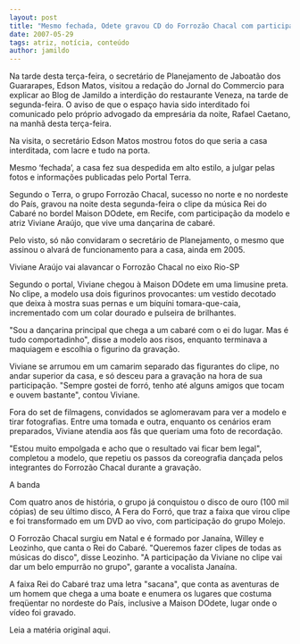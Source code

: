 ```yaml
---
layout: post
title: "Mesmo fechada, Odete gravou CD do Forrozão Chacal com participação da atriz Viviane Araújo"
date: 2007-05-29
tags: atriz, notícia, conteúdo
author: jamildo
---
```

Na tarde desta ter&ccedil;a-feira, o secret&aacute;rio de Planejamento de Jaboat&atilde;o dos Guararapes, Edson Matos, visitou a reda&ccedil;&atilde;o do Jornal do Commercio para explicar ao Blog de Jamildo a interdi&ccedil;&atilde;o do restaurante Veneza, na tarde de segunda-feira. O aviso de que o espa&ccedil;o havia sido interditado foi comunicado pelo pr&oacute;prio advogado da empres&aacute;ria da noite, Rafael Caetano, na manh&atilde; desta ter&ccedil;a-feira.

Na visita, o secret&aacute;rio Edson Matos mostrou fotos do que seria a casa interditada, com lacre e tudo na porta.

Mesmo &lsquo;fechada&rsquo;, a casa fez sua despedida em alto estilo, a julgar pelas fotos e informa&ccedil;&otilde;es publicadas pelo Portal Terra.

Segundo o Terra, o grupo Forroz&atilde;o Chacal, sucesso no norte e no nordeste do Pa&iacute;s, gravou na noite desta segunda-feira o clipe da m&uacute;sica Rei do Cabar&eacute; no bordel Maison DOdete, em Recife, com participa&ccedil;&atilde;o da modelo e atriz Viviane Ara&uacute;jo, que vive uma dan&ccedil;arina de cabar&eacute;.

Pelo visto, s&oacute; n&atilde;o convidaram o secret&aacute;rio de Planejamento, o mesmo que assinou o alvar&aacute; de funcionamento para a casa, ainda em 2005.

Viviane Ara&uacute;jo vai alavancar o Forroz&atilde;o Chacal no eixo Rio-SP

Segundo o portal, Viviane chegou &agrave; Maison DOdete em uma limusine preta. No clipe, a modelo usa dois figurinos provocantes: um vestido decotado que deixa &agrave; mostra suas pernas e um biqu&iacute;ni tomara-que-caia, incrementado com um colar dourado e pulseira de brilhantes.

"Sou a dan&ccedil;arina principal que chega a um cabar&eacute; com o  ei do lugar. Mas &eacute; tudo comportadinho", disse a modelo aos risos, enquanto terminava a maquiagem e escolhia o figurino da grava&ccedil;&atilde;o.

Viviane se arrumou em um camarim separado das figurantes do clipe, no andar superior da casa, e s&oacute; desceu para a grava&ccedil;&atilde;o na hora de sua participa&ccedil;&atilde;o. "Sempre gostei de forr&oacute;, tenho at&eacute; alguns amigos que tocam e ouvem bastante", contou Viviane.

Fora do set de filmagens, convidados se aglomeravam para ver a modelo e tirar fotografias. Entre uma tomada e outra, enquanto os cen&aacute;rios eram preparados, Viviane atendia aos f&atilde;s que queriam uma foto de recorda&ccedil;&atilde;o.

"Estou muito empolgada e acho que o resultado vai ficar bem legal", completou a modelo, que repetiu os passos da coreografia dan&ccedil;ada pelos integrantes do Forroz&atilde;o Chacal durante a grava&ccedil;&atilde;o.

A banda

Com quatro anos de hist&oacute;ria, o grupo j&aacute; conquistou o disco de ouro (100 mil c&oacute;pias) de seu &uacute;ltimo disco, A Fera do Forr&oacute;, que traz a faixa que virou clipe e foi transformado em um DVD ao vivo, com participa&ccedil;&atilde;o do grupo Molejo.

O Forroz&atilde;o Chacal surgiu em Natal e &eacute; formado por Jana&iacute;na, Willey e Leozinho, que canta o Rei do Cabar&eacute;. "Queremos fazer clipes de todas as m&uacute;sicas do disco", disse Leozinho. "A participa&ccedil;&atilde;o da Viviane no clipe vai dar um belo empurr&atilde;o no grupo", garante a vocalista Jana&iacute;na.

A faixa Rei do Cabar&eacute; traz uma letra "sacana", que conta as aventuras de um homem que chega a uma boate e enumera os lugares que costuma freq&uuml;entar no nordeste do Pa&iacute;s, inclusive a Maison DOdete, lugar onde o v&iacute;deo foi gravado.

Leia a mat&eacute;ria original aqui.